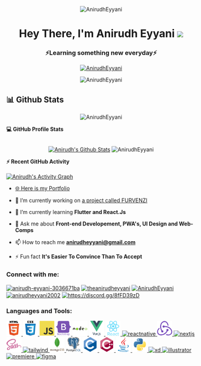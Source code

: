<p align="center"><img src="../cover-anirudh.png" alt="AnirudhEyyani"/></p>
<h1 align="center">Hey There, I'm Anirudh Eyyani <img src="https://media.giphy.com/media/hvRJCLFzcasrR4ia7z/giphy.gif" width="35"></h1>
<h3 align="center">⚡️Learning something new everyday⚡️</h3>
<p align="center"> <a href="https://twitter.com/AnirudhEyyani" target="blank"><img src="https://img.shields.io/twitter/follow/AnirudhEyyani?logo=twitter&style=for-the-badge" alt="AnirudhEyyani" /></a> </p>

<p align="center"><img src="https://komarev.com/ghpvc/?username=AnirudhEyyani&label=Visitors%20count&color=0e75b6&style=plastic" alt="AnirudhEyyani" /> </p>

## 📊 Github Stats 

<p align="center"><img src="https://github-readme-streak-stats.herokuapp.com/?user=AnirudhEyyani&theme=algolia" alt="AnirudhEyyani"/></p>

<p> 
  <summary><b>💻 GitHub Profile Stats</b></summary>
  <br/>
  <p align="center">
    <a href="https://github.com/anuraghazra/github-readme-stats"><img alt="Anirudh's Github Stats" src="https://github-readme-stats.vercel.app/api?username=AnirudhEyyani&show_icons=true&count_private=true&theme=algolia" height="175px"/></a>
<img src="https://github-readme-stats.vercel.app/api/top-langs?username=AnirudhEyyani&show_icons=true&locale=en&layout=compact&theme=algolia" alt="AnirudhEyyani" height="175px"/>
  <br/>
  </p>
</p>

<p>
  <summary><b>⚡ Recent GitHub Activity </b></summary>
  <br/>
   <a href="https://github.com/AnirudhEyyani"><img alt="Anirudh's Activity Graph" src="https://activity-graph.herokuapp.com/graph?username=AnirudhEyyani&theme=react-dark" alt="AnirudhEyyani"</a>
  <br/>
</p>

- 🌐 Here is my [Portfolio](https://anirudheyyani.github.io/Portfolio/)
	
- 🔭 I’m currently working on [a project called FURVENZI](https://github.com/AnirudhEyyani/Furvenzi)

- 🌱 I’m currently learning **Flutter and React.Js**

- 💬 Ask me about **Front-end Developement, PWA's, UI Design and Web-Comps**

- 📫 How to reach me **anirudheyyani@gmail.com**

- ⚡ Fun fact **It's Easier To Convince Than To Accept**

<h3 align="left">Connect with me:</h3>
<p align="left">
<a href="https://linkedin.com/in/anirudh-eyyani-3036671ba" target="blank"><img align="center" src="https://raw.githubusercontent.com/rahuldkjain/github-profile-readme-generator/master/src/images/icons/Social/linked-in-alt.svg" alt="anirudh-eyyani-3036671ba" height="30" width="40" /></a>
<a href="https://instagram.com/theanirudheyyani" target="blank"><img align="center" src="https://raw.githubusercontent.com/rahuldkjain/github-profile-readme-generator/master/src/images/icons/Social/instagram.svg" alt="theanirudheyyani" height="30" width="40" /></a>
<a href="https://twitter.com/AnirudhEyyani" target="blank"><img align="center" src="https://raw.githubusercontent.com/rahuldkjain/github-profile-readme-generator/master/src/images/icons/Social/twitter.svg" alt="AnirudhEyyani" height="30" width="40" /></a>	
<a href="https://dribbble.com/anirudheyyani2002" target="blank"><img align="center" src="https://raw.githubusercontent.com/rahuldkjain/github-profile-readme-generator/master/src/images/icons/Social/dribbble.svg" alt="anirudheyyani2002" height="30" width="40" /></a>
<a href="https://discord.gg/https://discord.gg/8fFD39zD" target="blank"><img align="center" src="https://raw.githubusercontent.com/rahuldkjain/github-profile-readme-generator/master/src/images/icons/Social/discord.svg" alt="https://discord.gg/8fFD39zD" height="30" width="40" /></a>
</p>

<h3 align="left">Languages and Tools:</h3>

<p align="left">
    <a href="https://www.w3.org/html/" target="_blank"> <img src="https://raw.githubusercontent.com/devicons/devicon/master/icons/html5/html5-original-wordmark.svg" alt="html5" width="40" height="40"/> </a>
    <a href="https://www.w3schools.com/css/" target="_blank"> <img src="https://raw.githubusercontent.com/devicons/devicon/master/icons/css3/css3-original-wordmark.svg" alt="css3" width="40" height="40"/> </a>
    <a href="https://developer.mozilla.org/en-US/docs/Web/JavaScript" target="_blank"> <img src="https://raw.githubusercontent.com/devicons/devicon/master/icons/javascript/javascript-original.svg" alt="javascript" width="40" height="40"/> </a>
<a href="https://getbootstrap.com" target="_blank"> <img src="https://raw.githubusercontent.com/devicons/devicon/master/icons/bootstrap/bootstrap-plain-wordmark.svg" alt="bootstrap" width="40" height="40"/> </a>	
      <a href="https://nodejs.org" target="_blank"> <img src="https://raw.githubusercontent.com/devicons/devicon/master/icons/nodejs/nodejs-original-wordmark.svg" alt="nodejs" width="40" height="40"/> </a>
      <a href="https://vuejs.org/" target="_blank"> <img src="https://raw.githubusercontent.com/devicons/devicon/master/icons/vuejs/vuejs-original-wordmark.svg" alt="vuejs" width="40" height="40"/> </a>
      <a href="https://reactjs.org/" target="_blank"> <img src="https://raw.githubusercontent.com/devicons/devicon/master/icons/react/react-original-wordmark.svg" alt="react" width="40" height="40"/> </a>
<a href="https://reactnative.dev/" target="_blank"> <img src="https://reactnative.dev/img/header_logo.svg" alt="reactnative" width="40" height="40"/> </a> <a href="https://redux.js.org" target="_blank"> <img src="https://raw.githubusercontent.com/devicons/devicon/master/icons/redux/redux-original.svg" alt="redux" width="40" height="40"/> </a>	
    <a href="https://nextjs.org/" target="_blank"> <img src="http://www.legrandlucas.com/assets/nextjs__white.png" alt="nextjs" width="60" height="40"/> </a>
      <a href="https://sass-lang.com" target="_blank"> <img src="https://raw.githubusercontent.com/devicons/devicon/master/icons/sass/sass-original.svg" alt="sass" width="40" height="40"/> </a>
    <a href="https://tailwindcss.com/" target="_blank"> <img src="https://www.vectorlogo.zone/logos/tailwindcss/tailwindcss-icon.svg" alt="tailwind" width="40" height="40"/> </a>
    <a href="https://www.mongodb.com/" target="_blank"> <img src="https://raw.githubusercontent.com/devicons/devicon/master/icons/mongodb/mongodb-original-wordmark.svg" alt="mongodb" width="40" height="40"/> </a>
    <a href="https://www.postgresql.org" target="_blank"> <img src="https://raw.githubusercontent.com/devicons/devicon/master/icons/postgresql/postgresql-original-wordmark.svg" alt="postgresql" width="40" height="40"/> </a>
<a href="https://www.cprogramming.com/" target="_blank"> <img src="https://raw.githubusercontent.com/devicons/devicon/master/icons/c/c-original.svg" alt="c" width="40" height="40"/> </a>	
<a href="https://www.w3schools.com/cpp/" target="_blank"> <img src="https://raw.githubusercontent.com/devicons/devicon/master/icons/cplusplus/cplusplus-original.svg" alt="cplusplus" width="40" height="40"/> </a> 
<a href="https://www.java.com" target="_blank"> <img src="https://raw.githubusercontent.com/devicons/devicon/master/icons/java/java-original.svg" alt="java" width="40" height="40"/> </a>	
    <a href="https://www.python.org" target="_blank"> <img src="https://raw.githubusercontent.com/devicons/devicon/master/icons/python/python-original.svg" alt="python" width="40" height="40"/> </a>
    <a href="https://www.adobe.com/products/xd.html" target="_blank"> <img src="https://cdn.worldvectorlogo.com/logos/adobe-xd.svg" alt="xd" width="40" height="40"/> </a>
<a href="https://www.adobe.com/in/products/illustrator.html" target="_blank"> <img src="https://www.vectorlogo.zone/logos/adobe_illustrator/adobe_illustrator-icon.svg" alt="illustrator" width="40" height="40"/> </a>	
<a href="https://www.adobe.com/in/products/premiere.html" target="_blank"> <img src="https://cdn.worldvectorlogo.com/logos/premiere-cc-1.svg" alt="premiere" width="40" height="40"/> </a>	
<a href="https://www.figma.com/" target="_blank"> <img src="https://www.vectorlogo.zone/logos/figma/figma-icon.svg" alt="figma" width="40" height="40"/> </a>	
    </p>	
